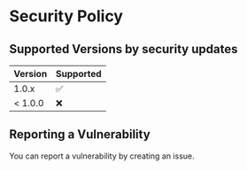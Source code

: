 # Security Policy

## Supported Versions by security updates

| Version   | Supported          |
| --------- | ------------------ |
| 1.0.x     | :white_check_mark: |
| < 1.0.0   | :x:                |

## Reporting a Vulnerability

You can report a vulnerability by creating an issue.
